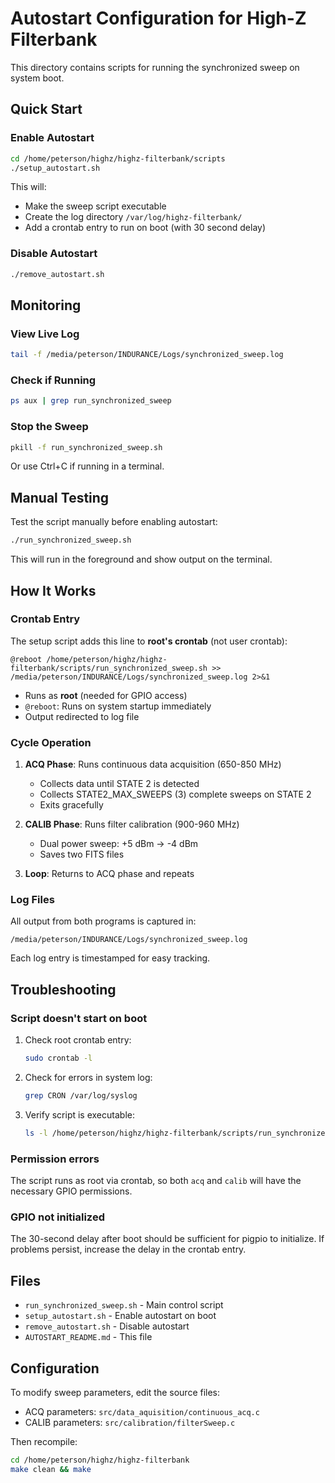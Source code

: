 # Autostart Configuration for High-Z Filterbank

This directory contains scripts for running the synchronized sweep on system boot.

## Quick Start

### Enable Autostart

```bash
cd /home/peterson/highz/highz-filterbank/scripts
./setup_autostart.sh
```

This will:
- Make the sweep script executable
- Create the log directory `/var/log/highz-filterbank/`
- Add a crontab entry to run on boot (with 30 second delay)

### Disable Autostart

```bash
./remove_autostart.sh
```

## Monitoring

### View Live Log

```bash
tail -f /media/peterson/INDURANCE/Logs/synchronized_sweep.log
```

### Check if Running

```bash
ps aux | grep run_synchronized_sweep
```

### Stop the Sweep

```bash
pkill -f run_synchronized_sweep.sh
```

Or use Ctrl+C if running in a terminal.

## Manual Testing

Test the script manually before enabling autostart:

```bash
./run_synchronized_sweep.sh
```

This will run in the foreground and show output on the terminal.

## How It Works

### Crontab Entry

The setup script adds this line to **root's crontab** (not user crontab):

```
@reboot /home/peterson/highz/highz-filterbank/scripts/run_synchronized_sweep.sh >> /media/peterson/INDURANCE/Logs/synchronized_sweep.log 2>&1
```

- Runs as **root** (needed for GPIO access)
- `@reboot`: Runs on system startup immediately
- Output redirected to log file

### Cycle Operation

1. **ACQ Phase**: Runs continuous data acquisition (650-850 MHz)
   - Collects data until STATE 2 is detected
   - Collects STATE2_MAX_SWEEPS (3) complete sweeps on STATE 2
   - Exits gracefully

2. **CALIB Phase**: Runs filter calibration (900-960 MHz)
   - Dual power sweep: +5 dBm → -4 dBm
   - Saves two FITS files

3. **Loop**: Returns to ACQ phase and repeats

### Log Files

All output from both programs is captured in:

```
/media/peterson/INDURANCE/Logs/synchronized_sweep.log
```

Each log entry is timestamped for easy tracking.

## Troubleshooting

### Script doesn't start on boot

1. Check root crontab entry:
   ```bash
   sudo crontab -l
   ```

2. Check for errors in system log:
   ```bash
   grep CRON /var/log/syslog
   ```

3. Verify script is executable:
   ```bash
   ls -l /home/peterson/highz/highz-filterbank/scripts/run_synchronized_sweep.sh
   ```

### Permission errors

The script runs as root via crontab, so both `acq` and `calib` will have the necessary GPIO permissions.

### GPIO not initialized

The 30-second delay after boot should be sufficient for pigpio to initialize. If problems persist, increase the delay in the crontab entry.

## Files

- `run_synchronized_sweep.sh` - Main control script
- `setup_autostart.sh` - Enable autostart on boot
- `remove_autostart.sh` - Disable autostart
- `AUTOSTART_README.md` - This file

## Configuration

To modify sweep parameters, edit the source files:
- ACQ parameters: `src/data_aquisition/continuous_acq.c`
- CALIB parameters: `src/calibration/filterSweep.c`

Then recompile:
```bash
cd /home/peterson/highz/highz-filterbank
make clean && make
```
